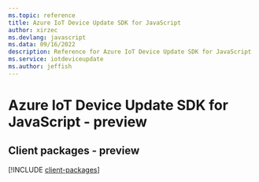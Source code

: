 ```yaml
---
ms.topic: reference
title: Azure IoT Device Update SDK for JavaScript
author: xirzec
ms.devlang: javascript
ms.data: 09/16/2022
description: Reference for Azure IoT Device Update SDK for JavaScript
ms.service: iotdeviceupdate
ms.author: jeffish
---
```

# Azure IoT Device Update SDK for JavaScript - preview

## Client packages - preview
[!INCLUDE [client-packages](iot-device-update-client-index.md)]